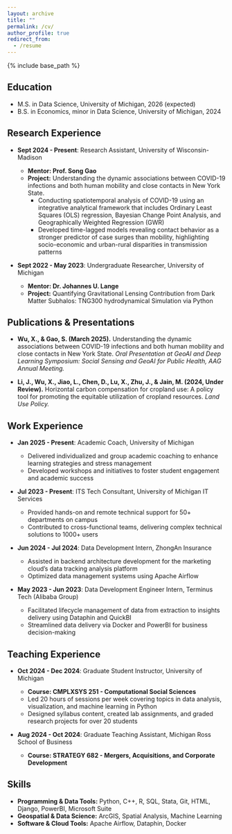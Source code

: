 ```yaml
---
layout: archive
title: ""
permalink: /cv/
author_profile: true
redirect_from:
  - /resume
---
```


{% include base_path %}

Education
-----
* M.S. in Data Science, University of Michigan, 2026 (expected)
* B.S. in Economics, minor in Data Science, University of Michigan, 2024

Research Experience
-----
* **Sept 2024 - Present**: Research Assistant, University of Wisconsin-Madison
  * **Mentor: Prof. Song Gao**
  * **Project:** Understanding the dynamic associations between COVID-19 infections and both human mobility and close contacts in New York State.
    * Conducting spatiotemporal analysis of COVID-19 using an integrative analytical framework that includes Ordinary Least Squares (OLS) regression, Bayesian Change Point Analysis, and Geographically Weighted Regression (GWR)  
    * Developed time-lagged models revealing contact behavior as a stronger predictor of case surges than mobility, highlighting socio-economic and urban-rural disparities in transmission patterns 

* **Sept 2022 - May 2023**: Undergraduate Researcher, University of Michigan
  * **Mentor: Dr. Johannes U. Lange**
  * **Project:** Quantifying Gravitational Lensing Contribution from Dark Matter Subhalos: TNG300 hydrodynamical Simulation via Python  

Publications & Presentations
-----
* **Wu, X., & Gao, S. (March 2025).** Understanding the dynamic associations between COVID-19 infections and both human mobility and close contacts in New York State. *Oral Presentation at GeoAI and Deep Learning Symposium: Social Sensing and GeoAI for Public Health, AAG Annual Meeting.* 

* **Li, J., Wu, X., Jiao, L., Chen, D., Lu, X., Zhu, J., & Jain, M. (2024, Under Review).** Horizontal carbon compensation for cropland use: A policy tool for promoting the equitable utilization of cropland resources. *Land Use Policy.*

Work Experience
-----
* **Jan 2025 - Present**: Academic Coach, University of Michigan  
  * Delivered individualized and group academic coaching to enhance learning strategies and stress management  
  * Developed workshops and initiatives to foster student engagement and academic success  

* **Jul 2023 - Present**: ITS Tech Consultant, University of Michigan IT Services  
  * Provided hands-on and remote technical support for 50+ departments on campus  
  * Contributed to cross-functional teams, delivering complex technical solutions to 1000+ users  

* **Jun 2024 - Jul 2024**: Data Development Intern, ZhongAn Insurance  
  * Assisted in backend architecture development for the marketing cloud’s data tracking analysis platform  
  * Optimized data management systems using Apache Airflow  

* **May 2023 - Jun 2023**: Data Development Engineer Intern, Terminus Tech (Alibaba Group)  
  * Facilitated lifecycle management of data from extraction to insights delivery using Dataphin and QuickBI  
  * Streamlined data delivery via Docker and PowerBI for business decision-making

Teaching Experience
-----
* **Oct 2024 - Dec 2024**: Graduate Student Instructor, University of Michigan
  * **Course: CMPLXSYS 251 - Computational Social Sciences**
  * Led 20 hours of sessions per week covering topics in data analysis, visualization, and machine learning in Python  
  * Designed syllabus content, created lab assignments, and graded research projects for over 20 students  

* **Aug 2024 - Oct 2024**: Graduate Teaching Assistant, Michigan Ross School of Business
  * **Course: STRATEGY 682 - Mergers, Acquisitions, and Corporate Development**


Skills
-----
* **Programming & Data Tools:** Python, C++, R, SQL, Stata, Git, HTML, Django, PowerBI, Microsoft Suite  
* **Geospatial & Data Science:** ArcGIS, Spatial Analysis, Machine Learning
* **Software & Cloud Tools:** Apache Airflow, Dataphin, Docker  

